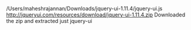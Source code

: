 /Users/maheshrajannan/Downloads/jquery-ui-1.11.4/jquery-ui.js 
http://jqueryui.com/resources/download/jquery-ui-1.11.4.zip
Downloaded the zip and extracted just jquery-ui

